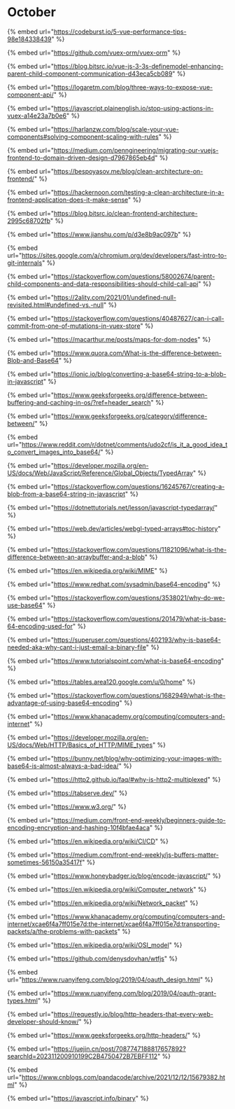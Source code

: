 # October

{% embed url="https://codeburst.io/5-vue-performance-tips-98e184338439" %}

{% embed url="https://github.com/vuex-orm/vuex-orm" %}

{% embed url="https://blog.bitsrc.io/vue-js-3-3s-definemodel-enhancing-parent-child-component-communication-d43eca5cb089" %}

{% embed url="https://logaretm.com/blog/three-ways-to-expose-vue-component-api/" %}

{% embed url="https://javascript.plainenglish.io/stop-using-actions-in-vuex-a14e23a7b0e6" %}

{% embed url="https://harlanzw.com/blog/scale-your-vue-components#solving-component-scaling-with-rules" %}

{% embed url="https://medium.com/penngineering/migrating-our-vuejs-frontend-to-domain-driven-design-d7967865eb4d" %}

{% embed url="https://bespoyasov.me/blog/clean-architecture-on-frontend/" %}

{% embed url="https://hackernoon.com/testing-a-clean-architecture-in-a-frontend-application-does-it-make-sense" %}

{% embed url="https://blog.bitsrc.io/clean-frontend-architecture-2995c68702fb" %}

{% embed url="https://www.jianshu.com/p/d3e8b9ac097b" %}

{% embed url="https://sites.google.com/a/chromium.org/dev/developers/fast-intro-to-git-internals" %}

{% embed url="https://stackoverflow.com/questions/58002674/parent-child-components-and-data-responsibilities-should-child-call-api" %}

{% embed url="https://2ality.com/2021/01/undefined-null-revisited.html#undefined-vs.-null" %}

{% embed url="https://stackoverflow.com/questions/40487627/can-i-call-commit-from-one-of-mutations-in-vuex-store" %}

{% embed url="https://macarthur.me/posts/maps-for-dom-nodes" %}

{% embed url="https://www.quora.com/What-is-the-difference-between-Blob-and-Base64" %}

{% embed url="https://ionic.io/blog/converting-a-base64-string-to-a-blob-in-javascript" %}

{% embed url="https://www.geeksforgeeks.org/difference-between-buffering-and-caching-in-os/?ref=header_search" %}

{% embed url="https://www.geeksforgeeks.org/category/difference-between/" %}

{% embed url="https://www.reddit.com/r/dotnet/comments/udo2cf/is_it_a_good_idea_to_convert_images_into_base64/" %}

{% embed url="https://developer.mozilla.org/en-US/docs/Web/JavaScript/Reference/Global_Objects/TypedArray" %}

{% embed url="https://stackoverflow.com/questions/16245767/creating-a-blob-from-a-base64-string-in-javascript" %}

{% embed url="https://dotnettutorials.net/lesson/javascript-typedarray/" %}

{% embed url="https://web.dev/articles/webgl-typed-arrays#toc-history" %}

{% embed url="https://stackoverflow.com/questions/11821096/what-is-the-difference-between-an-arraybuffer-and-a-blob" %}

{% embed url="https://en.wikipedia.org/wiki/MIME" %}

{% embed url="https://www.redhat.com/sysadmin/base64-encoding" %}

{% embed url="https://stackoverflow.com/questions/3538021/why-do-we-use-base64" %}

{% embed url="https://stackoverflow.com/questions/201479/what-is-base-64-encoding-used-for" %}

{% embed url="https://superuser.com/questions/402193/why-is-base64-needed-aka-why-cant-i-just-email-a-binary-file" %}

{% embed url="https://www.tutorialspoint.com/what-is-base64-encoding" %}

{% embed url="https://tables.area120.google.com/u/0/home" %}

{% embed url="https://stackoverflow.com/questions/1682949/what-is-the-advantage-of-using-base64-encoding" %}

{% embed url="https://www.khanacademy.org/computing/computers-and-internet" %}

{% embed url="https://developer.mozilla.org/en-US/docs/Web/HTTP/Basics_of_HTTP/MIME_types" %}

{% embed url="https://bunny.net/blog/why-optimizing-your-images-with-base64-is-almost-always-a-bad-idea/" %}

{% embed url="https://http2.github.io/faq/#why-is-http2-multiplexed" %}

{% embed url="https://tabserve.dev/" %}

{% embed url="https://www.w3.org/" %}

{% embed url="https://medium.com/front-end-weekly/beginners-guide-to-encoding-encryption-and-hashing-10f4bfae4aca" %}

{% embed url="https://en.wikipedia.org/wiki/CI/CD" %}

{% embed url="https://medium.com/front-end-weekly/js-buffers-matter-sometimes-56150a35417f" %}

{% embed url="https://www.honeybadger.io/blog/encode-javascript/" %}

{% embed url="https://en.wikipedia.org/wiki/Computer_network" %}

{% embed url="https://en.wikipedia.org/wiki/Network_packet" %}

{% embed url="https://www.khanacademy.org/computing/computers-and-internet/xcae6f4a7ff015e7d:the-internet/xcae6f4a7ff015e7d:transporting-packets/a/the-problems-with-packets" %}

{% embed url="https://en.wikipedia.org/wiki/OSI_model" %}

{% embed url="https://github.com/denysdovhan/wtfjs" %}

{% embed url="https://www.ruanyifeng.com/blog/2019/04/oauth_design.html" %}

{% embed url="https://www.ruanyifeng.com/blog/2019/04/oauth-grant-types.html" %}

{% embed url="https://requestly.io/blog/http-headers-that-every-web-developer-should-know/" %}

{% embed url="https://www.geeksforgeeks.org/http-headers/" %}

{% embed url="https://juejin.cn/post/7087747188817657892?searchId=202311200910199C2B4750472B7EBFF112" %}

{% embed url="https://www.cnblogs.com/pandacode/archive/2021/12/12/15679382.html" %}

{% embed url="https://javascript.info/binary" %}
